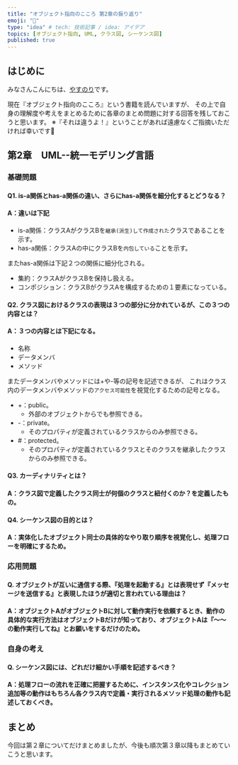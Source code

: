 ```yaml
---
title: "オブジェクト指向のこころ 第2章の振り返り"
emoji: "📗"
type: "idea" # tech: 技術記事 / idea: アイデア
topics: [オブジェクト指向, UML, クラス図, シーケンス図]
published: true
---
```

## はじめに
みなさんこんにちは、[やすのり](https://twitter.com/Bjp78xoSUd89227)です。

現在『オブジェクト指向のこころ』という書籍を読んでいますが、
その上で自身の理解度や考えをまとめるために各章のまとめ問題に対する回答を残しておこうと思います。
※『それは違うよ！』ということがあれば遠慮なくご指摘いただければ幸いです🙇

## 第2章　UML--統一モデリング言語

### 基礎問題
#### Q1. is-a関係とhas-a関係の違い、さらにhas-a関係を細分化するとどうなる？
#### A：違いは下記
- is-a関係：クラスAがクラスBを`継承(派生)して作成された`クラスであることを示す。
- has-a関係：クラスAの中にクラスBを`内包している`ことを示す。

またhas-a関係は下記２つの関係に細分化される。
- 集約：クラスAがクラスBを保持し扱える。
- コンポジション：クラスBがクラスAを構成するための１要素になっている。

#### Q2. クラス図におけるクラスの表現は３つの部分に分かれているが、この３つの内容とは？
#### A：３つの内容とは下記になる。
- 名称
- データメンバ
- メソッド

またデータメンバやメソッドには+や-等の記号を記述できるが、
これはクラス内のデータメンバやメソッドの`アクセス可能性`を視覚化するための記号となる。
- +：public。
    - 外部のオブジェクトからでも参照できる。
- -：private。
    - そのプロパティが定義されているクラスからのみ参照できる。
- #：protected。
    - そのプロパティが定義されているクラスとそのクラスを継承したクラスからのみ参照できる。

#### Q3. カーディナリティとは？
#### A：クラス図で定義したクラス同士が何個のクラスと紐付くのか？を定義したもの。

#### Q4. シーケンス図の目的とは？
#### A：実体化したオブジェクト同士の具体的なやり取り順序を視覚化し、処理フローを明確にするため。

### 応用問題

#### Q. オブジェクトが互いに通信する際、『処理を起動する』とは表現せず『メッセージを送信する』と表現したほうが適切と言われている理由は？
#### A：オブジェクトAがオブジェクトBに対して動作実行を依頼するとき、動作の具体的な実行方法はオブジェクトBだけが知っており、オブジェクトAは『〜〜の動作実行してね』とお願いをするだけのため。

### 自身の考え

#### Q. シーケンス図には、どれだけ細かい手順を記述するべき？
#### A：処理フローの流れを正確に把握するために、インスタンス化やコレクション追加等の動作はもちろん各クラス内で定義・実行されるメソッド処理の動作も記述しておくべき。

## まとめ
今回は第２章についてだけまとめましたが、今後も順次第３章以降もまとめていこうと思います。